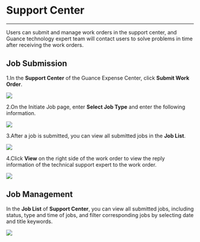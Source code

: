 # Support Center
---

Users can submit and manage work orders in the support center, and Guance technology expert team will contact users to solve problems in time after receiving the work orders.


## Job Submission

1.In the **Support Center** of the Guance Expense Center, click **Submit Work Order**.

![](../img/11.support_1.png)

2.On the Initiate Job page, enter **Select Job Type** and enter the following information.

![](../img/11.support_2.png)

3.After a job is submitted, you can view all submitted jobs in the **Job List**.

![](../img/11.support_3.png)

4.Click **View** on the right side of the work order to view the reply information of the technical support expert to the work order.

![](../img/11.support_4.png)


## Job Management

In the **Job List** of **Support Center**, you can view all submitted jobs, including status, type and time of jobs, and filter corresponding jobs by selecting date and title keywords.

![](../img/11.support_3.png)



